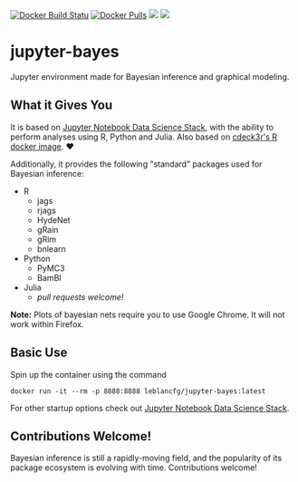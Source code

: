 [![Docker Build Statu](https://img.shields.io/docker/build/cdeck3r/r-bayes.svg)](https://hub.docker.com/r/cdeck3r/r-bayes/) [![Docker Pulls](https://img.shields.io/docker/pulls/cdeck3r/r-bayes.svg)](https://hub.docker.com/r/cdeck3r/r-bayes/) [![](https://images.microbadger.com/badges/image/cdeck3r/r-bayes.svg)](https://hub.docker.com/r/cdeck3r/r-bayes/) [![](https://images.microbadger.com/badges/version/cdeck3r/r-bayes.svg)](https://hub.docker.com/r/cdeck3r/r-bayes/)

# jupyter-bayes
Jupyter environment made for Bayesian inference and graphical modeling.

## What it Gives You
It is based on [Jupyter Notebook Data Science Stack](https://github.com/jupyter/docker-stacks/tree/master/datascience-notebook), with the ability to perform analyses using R, Python and Julia. Also based on [cdeck3r's R docker image](https://github.com/cdeck3r/r-bayes).  :heart:

Additionally, it provides the following "standard" packages used for Bayesian inference:

- R
  * jags
  * rjags
  * HydeNet
  * gRain
  * gRim
  * bnlearn
- Python
  * PyMC3
  * BamBI
- Julia
  * *pull requests welcome!*

**Note:** Plots of bayesian nets require you to use Google Chrome. It will not work within Firefox.

## Basic Use

Spin up the container using the command

```
docker run -it --rm -p 8888:8888 leblancfg/jupyter-bayes:latest
```

For other startup options check out [Jupyter Notebook Data Science Stack](https://github.com/jupyter/docker-stacks/tree/master/datascience-notebook). 

## Contributions Welcome!

Bayesian inference is still a rapidly-moving field, and the popularity of its package ecosystem is evolving with time. Contributions welcome!
